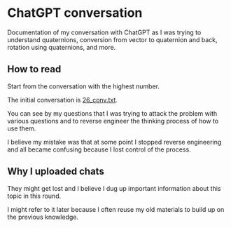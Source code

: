# ChatGPT conversation

Documentation of my conversation with ChatGPT as I was trying to understand quaternions, conversion from vector to quaternion and back, rotation using quaternions, and more.

## How to read

Start from the conversation with the highest number.

The initial conversation is [26_conv.txt](./26_conv.txt).

You can see by my questions that I was trying to attack the problem with various questions and to reverse engineer the thinking process of how to use them.

I believe my mistake was that at some point I stopped reverse engineering and all became confusing because I lost control of the process.

## Why I uploaded chats

They might get lost and I believe I dug up important information about this topic in this round.

I might refer to it later because I often reuse my old materials to build up on the previous knowledge.
